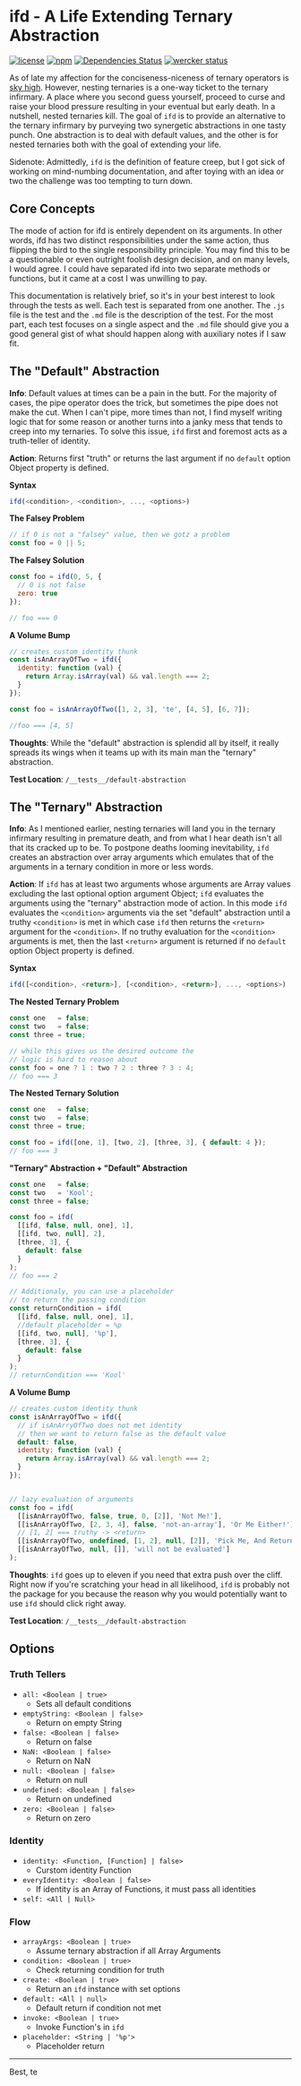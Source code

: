 # ifd - A Life Extending Ternary Abstraction

[![license](http://img.shields.io/badge/license-mit-3498db.svg)](https://github.com/artisin/ifd/blob/master/LICENSE) [![npm](https://img.shields.io/npm/v/ifd.svg)](https://github.com/artisin/ifd/blob/master/LICENSE) [![Dependencies Status](https://david-dm.org/artisin/ifd.svg)](https://david-dm.org/artisin/ifd) [![wercker status](https://app.wercker.com/status/9045bcfe24ee6d7e8ff8af90e472cd8f/s/master "wercker status")](https://app.wercker.com/project/byKey/9045bcfe24ee6d7e8ff8af90e472cd8f)

As of late my affection for the conciseness-niceness of ternary operators is [sky high](https://youtu.be/7XK7aYq4r80?t=13s). However, nesting ternaries is a one-way ticket to the ternary infirmary. A place where you second guess yourself, proceed to curse and raise your blood pressure resulting in your eventual but early death. In a nutshell, nested ternaries kill. The goal of `ifd` is to provide an alternative to the ternary infirmary by purveying two synergetic abstractions in one tasty punch. One abstraction is to deal with default values, and the other is for nested ternaries both with the goal of extending your life.


Sidenote: Admittedly, `ifd` is the definition of feature creep, but I got sick of working on mind-numbing documentation, and after toying with an idea or two the challenge was too tempting to turn down.



## Core Concepts

The mode of action for ifd is entirely dependent on its arguments. In other words, ifd has two distinct responsibilities under the same action, thus flipping the bird to the single responsibility principle. You may find this to be a questionable or even outright foolish design decision, and on many levels, I would agree. I could have separated ifd into two separate methods or functions, but it came at a cost I was unwilling to pay.


This documentation is relatively brief, so it's in your best interest to look through the tests as well. Each test is separated from one another. The `.js` file is the test and the `.md` file is the description of the test. For the most part, each test focuses on a single aspect and the `.md` file should give you a good general gist of what should happen along with auxiliary notes if I saw fit.



## The "Default" Abstraction

__Info__: Default values at times can be a pain in the butt. For the majority of cases, the pipe operator does the trick, but sometimes the pipe does not make the cut. When I can't pipe, more times than not, I find myself writing logic that for some reason or another turns into a janky mess that tends to creep into my ternaries. To solve this issue, `ifd` first and foremost acts as a truth-teller of identity.

__Action__: Returns first "truth" or returns the last argument if no `default` option Object property is defined.


__Syntax__
```js
ifd(<condition>, <condition>, ..., <options>)
```

__The Falsey Problem__
```js
// if 0 is not a "falsey" value, then we gotz a problem
const foo = 0 || 5;
```

__The Falsey Solution__
```js
const foo = ifd(0, 5, {
  // 0 is not false
  zero: true
});

// foo === 0
```

__A Volume Bump__
```js
// creates custom identity thunk
const isAnArrayOfTwo = ifd({
  identity: function (val) {
    return Array.isArray(val) && val.length === 2;
  }
});

const foo = isAnArrayOfTwo([1, 2, 3], 'te', [4, 5], [6, 7]);

//foo === [4, 5]
```


__Thoughts__: While the "default" abstraction is splendid all by itself, it really spreads its wings when it teams up with its main man the "ternary" abstraction.

__Test Location__: `/__tests__/default-abstraction`


## The "Ternary" Abstraction

__Info__: As I mentioned earlier, nesting ternaries will land you in the ternary infirmary resulting in premature death, and from what I hear death isn't  all that its cracked up to be. To postpone deaths looming inevitability, `ifd` creates an abstraction over array arguments which emulates that of the arguments in a ternary condition in more or less words.

__Action__: If `ifd` has at least two arguments whose arguments are Array values excluding the last optional option argument Object; `ifd` evaluates the arguments using the "ternary" abstraction mode of action. In this mode `ifd` evaluates the `<condition>` arguments via the set "default" abstraction until a truthy `<condition>` is met in which case `ifd` then returns the `<return>` argument for the `<condition>`. If no truthy evaluation for the `<condition>` arguments is met, then the last `<return>` argument is returned if no `default` option Object property is defined.


__Syntax__
```js
ifd([<condition>, <return>], [<condition>, <return>], ..., <options>)
```


__The Nested Ternary Problem__
```js
const one   = false;
const two   = false;
const three = true;

// while this gives us the desired outcome the
// logic is hard to reason about
const foo = one ? 1 : two ? 2 : three ? 3 : 4;
// foo === 3
```


__The Nested Ternary Solution__
```js
const one   = false;
const two   = false;
const three = true;

const foo = ifd([one, 1], [two, 2], [three, 3], { default: 4 });
// foo === 3
```

__"Ternary" Abstraction + "Default" Abstraction__
```js
const one   = false;
const two   = 'Kool';
const three = false;

const foo = ifd(
  [[ifd, false, null, one], 1],
  [[ifd, two, null], 2],
  [three, 3], {
    default: false
  }
);
// foo === 2

// Additionaly, you can use a placeholder
// to return the passing condition
const returnCondition = ifd(
  [[ifd, false, null, one], 1],
  //default placeholder = %p
  [[ifd, two, null], '%p'],
  [three, 3], {
    default: false
  }
);
// returnCondition === 'Kool'
```

__A Volume Bump__
```js
// creates custom identity thunk
const isAnArrayOfTwo = ifd({
  // if isAnArryOfTwo does not met identity
  // then we want to return false as the default value
  default: false,
  identity: function (val) {
    return Array.isArray(val) && val.length === 2;
  }
});


// lazy evaluation of arguments
const foo = ifd(
  [[isAnArrayOfTwo, false, true, 0, [2]], 'Not Me!'],
  [[isAnArrayOfTwo, [2, 3, 4], false, 'not-an-array'], 'Or Me Either!'],
  // [1, 2] === truthy -> <return>
  [[isAnArrayOfTwo, undefined, [1, 2], null, [2]], 'Pick Me, And Return This String'],
  [[isAnArrayOfTwo, null, []], 'will not be evaluated']
);
```



__Thoughts__: `ifd` goes up to eleven if you need that extra push over the cliff. Right now if you're scratching your head in all likelihood, `ifd` is probably not the package for you because the reason why you would potentially want to use `ifd` should click right away. 



__Test Location__: `/__tests__/default-abstraction`


## Options

### Truth Tellers

+ `all: <Boolean | true>`
    - Sets all default conditions
+ `emptyString: <Boolean | false>`
    - Return on empty String
+ `false: <Boolean | false>`
    - Return on false
+ `NaN: <Boolean | false>`
    - Return on NaN
+ `null: <Boolean | false>`
    - Return on null
+ `undefined: <Boolean | false>`
    - Return on undefined
+ `zero: <Boolean | false>`
    - Return on zero

### Identity

+ `identity: <Function, [Function] | false>`
    - Curstom identity Function
+ `everyIdentity: <Boolean | false>`
    - If identity is an Array of Functions, it must pass all identities
+ `self: <All | Null>`

### Flow

+ `arrayArgs: <Boolean | true>`
    - Assume ternary abstraction if all Array Arguments
+ `condition: <Boolean | true>`
    - Check returning condition for truth
+ `create: <Boolean | true>`
    - Return an `ifd` instance with set options
+ `default: <All | null>`
    - Default return if condition not met
+ `invoke: <Boolean | true>`
    - Invoke Function's in `ifd`
+ `placeholder: <String | '%p'>` 
    - Placeholder return


---

Best, te
